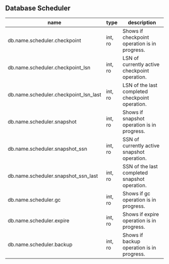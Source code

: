 
Database Scheduler
------------------

| name | type | description  |
|---|---|---|
| db.name.scheduler.checkpoint | int, ro | Shows if checkpoint operation is in progress. |
| db.name.scheduler.checkpoint\_lsn | int, ro | LSN of currently active checkpoint operation. |
| db.name.scheduler.checkpoint\_lsn\_last | int, ro | LSN of the last completed checkpoint operation. |
| db.name.scheduler.snapshot | int, ro | Shows if snapshot operation is in progress. |
| db.name.scheduler.snapshot\_ssn | int, ro | SSN of currently active snapshot operation. |
| db.name.scheduler.snapshot\_ssn\_last | int, ro | SSN of the last completed snapshot operation. |
| db.name.scheduler.gc | int, ro | Shows if gc operation is in progress. |
| db.name.scheduler.expire | int, ro | Shows if expire operation is in progress. |
| db.name.scheduler.backup | int, ro | Shows if backup operation is in progress. |
